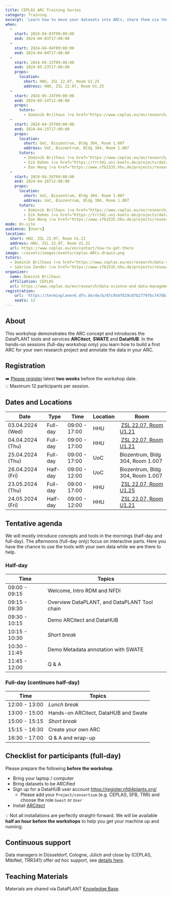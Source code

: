 ```yaml
---
title: CEPLAS ARC Training Series
category: Training
excerpt: 'Learn how to move your datasets into ARCs, share them via the DataHUB, and annotate them with metadata.'
when:
  -
    start: 2024-04-03T09:00:00
    end: 2024-04-03T17:00:00
  -
    start: 2024-04-04T09:00:00
    end: 2024-04-04T17:00:00
  -   
    start: 2024-05-23T09:00:00
    end: 2024-05-23T17:00:00
    props:
      location:
        short: HHU, ZSL 22.07, Room U1.25
        address: HHU, ZSL 22.07, Room U1.25
  - 
    start: 2024-05-24T09:00:00
    end: 2024-05-24T12:00:00
    props:
      tutors:
        - Dominik Brilhaus (<a href="https://www.ceplas.eu/en/research/data-science-and-data-management">CEPLAS Data</a>)
  - 
    start: 2024-04-25T09:00:00
    end: 2024-04-25T17:00:00
    props:
      location:
        short: UoC, Biozentrum, Bldg 304, Room 1.007
        address: UoC, Biozentrum, Bldg 304, Room 1.007
      tutors:
        - Dominik Brilhaus (<a href="https://www.ceplas.eu/en/research/data-science-and-data-management">CEPLAS Data</a>)
        - Eik Dahms (<a href="https://trr341.uni-koeln.de/projects/data-management-z3">TRR341</a>)
        - Dan Wang (<a href="https://www.sfb1535.hhu.de/projects/research-area-z/z03">MibiNet</a>, <a href="https://trr341.uni-koeln.de/projects/data-management-z3">TRR341</a>)
  - 
    start: 2024-04-26T09:00:00
    end: 2024-04-26T12:00:00
    props:
      location:
        short: UoC, Biozentrum, Bldg 304, Room 1.007
        address: UoC, Biozentrum, Bldg 304, Room 1.007
      tutors:
        - Dominik Brilhaus (<a href="https://www.ceplas.eu/en/research/data-science-and-data-management">CEPLAS Data</a>)
        - Eik Dahms (<a href="https://trr341.uni-koeln.de/projects/data-management-z3">TRR341</a>)
        - Dan Wang (<a href="https://www.sfb1535.hhu.de/projects/research-area-z/z03">MibiNet</a>, <a href="https://trr341.uni-koeln.de/projects/data-management-z3">TRR341</a>)
mode: On-site
audience: [Users]
location:
  short: HHU, ZSL 22.07, Room U1.21
  address: HHU, ZSL 22.07, Room U1.21
  url: https://www.ceplas.eu/en/contact/how-to-get-there
image: ~/assets/images/events/ceplas-ARCs.drawio.png
tutors:
  - Dominik Brilhaus (<a href="https://www.ceplas.eu/en/research/data-science-and-data-management">CEPLAS Data</a>)
  - Sabrina Zander (<a href="https://www.sfb1535.hhu.de/projects/research-area-z/z03">MibiNet</a>)
organizer:
  name: Dominik Brilhaus
  affiliation: CEPLAS
  url: https://www.ceplas.eu/en/research/data-science-and-data-management
registration:
    url: 'https://terminplaner6.dfn.de/de/b/87c954f819c87b27797bc747db30003b-603458'
    seats: 12
---
```


## About

This workshop demonstrates the ARC concept and introduces the DataPLANT tools and services **ARCitect**, **SWATE** and **DataHUB**. In the hands-on sessions (full-day workshop only) you learn how to build a first ARC for your own research project and annotate the data in your ARC.

## Registration

➡️ [Please register](https://terminplaner6.dfn.de/de/b/87c954f819c87b27797bc747db30003b-603458) latest **two weeks** before the workshop date.  
:bulb: Maximum 12 participants per session.

## Dates and Locations

 Date  | Type |  Time  |  Location  |  Room
-------|------|--------|------------|-------
03.04.2024 (Wed)  | Full-day |  09:00 - 17:00  |  HHU  |  [ZSL 22.07, Room U1.21](https://www.ceplas.eu/en/contact/how-to-get-there)
04.04.2024 (Thu)  | Full-day |  09:00 - 17:00  |  HHU  |  [ZSL 22.07, Room U1.21](https://www.ceplas.eu/en/contact/how-to-get-there)
25.04.2024 (Thu)  | Full-day |  09:00 - 17:00  |  UoC  | Biozentrum, Bldg 304, Room 1.007
26.04.2024 (Fri)  | Half-day |  09:00 - 12:00  |  UoC  | Biozentrum, Bldg 304, Room 1.007
23.05.2024 (Thu)  | Full-day |  09:00 - 17:00  |  HHU  |  [ZSL 22.07, Room U1.25](https://www.ceplas.eu/en/contact/how-to-get-there)
24.05.2024 (Fri)  | Half-day |  09:00 - 12:00  |  HHU  |  [ZSL 22.07, Room U1.21](https://www.ceplas.eu/en/contact/how-to-get-there)

## Tentative agenda

We will mostly introduce concepts and tools in the mornings (half-day and full-day). The afternoons (full-day only) focus on interactive parts. Here you have the chance to use the tools with your own data while we are there to help.

### Half-day

Time | Topics
-------- | --------
09:00 - 09:15 | Welcome, Intro RDM and NFDI
09:15 - 09:30 | Overview DataPLANT, and DataPLANT Tool chain
09:30 - 10:15 | Demo ARCitect and DataHUB
10:15 - 10:30 | *Short break*
10:30 - 11:45 | Demo Metadata annotation with SWATE
11:45 - 12:00 | Q & A

### Full-day (continues half-day)

Time | Topics
-------- | --------
12:00 - 13:00 | *Lunch break*
13:00 - 15:00 | Hands-on ARCitect, DataHUB and Swate
15:00 - 15:15 | *Short break*
15:15 - 16:30 | Create your own ARC
16:30 - 17:00 | Q & A and wrap-up

## Checklist for participants (full-day)

Please prepare the following **before the workshop**.

- Bring your laptop / computer
- Bring datasets to be ARCified
- Sign up for a DataHUB user account https://register.nfdi4plants.org/
  - Please add your `Project/consortium` (e.g. CEPLAS, SFB, TRR) and choose the role `Guest` or `User`
- Install <a href="https://nfdi4plants.org/nfdi4plants.knowledgebase/docs/ARCitect-Manual/index.html" target="_blank">ARCitect</a>

:bulb: Not all installations are perfectly straight-forward. We will be available **half an hour before the workshops** to help you get your machine up and running.

## Continuous support  

Data managers in Düsseldorf, Cologne, Jülich and close by (CEPLAS, MibiNet, TRR341) offer *ad hoc* support, see [details here](https://nfdi4plants.org/nfdi4plants.knowledgebase/docs/teaching-materials/disseminations/ARC-user-support_HHU-Uoc-FZJ/arc-user-support.html).

## Teaching Materials

Materials are shared via DataPLANT [Knowledge Base](https://nfdi4plants.org/nfdi4plants.knowledgebase/docs/teaching-materials/events-2024/2024-04-03_CEPLAS-ARC-Trainings/index.html).